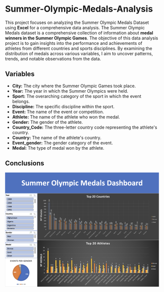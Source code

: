 # Summer-Olympic-Medals-Analysis
This project focuses on analyzing the Summer Olympic Medals Dataset using **Excel** for a comprehensive data analysis. The Summer Olympic Medals dataset is a comprehensive collection of information about **medal winners in the Summer Olympic Games**. The objective of this data analysis project is to gain insights into the performance and achievements of athletes from different countries and sports disciplines. By examining the distribution of medals across various variables, I aim to uncover patterns, trends, and notable observations from the data.

## Variables
- **City:** The city where the Summer Olympic Games took place.
- **Year:** The year in which the Summer Olympics were held.
- **Sport:** The overarching category of the sport in which the event belongs.
- **Discipline:** The specific discipline within the sport.
- **Event:** The name of the event or competition.
- **Athlete:** The name of the athlete who won the medal.
- **Gender:** The gender of the athlete.
- **Country_Code:** The three-letter country code representing the athlete's country.
- **Country:** The name of the athlete's country.
- **Event_gender:** The gender category of the event.
- **Medal:** The type of medal won by the athlete.

## Conclusions
![](https://github.com/Oriol-Masias-Verges/Summer-Olympic-Medals-Analysis/blob/main/Summer%20Olympic%20Medals.png?raw=true)
